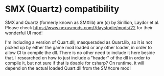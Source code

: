 # SMX (Quartz) compatibility

SMX and Quartz (formerly known as SMXlib) are (c) by Sirillion, Laydor et al.
Please check https://www.nexusmods.com/7daystodie/mods/22 for their wonderful UI mod!

I'm including a version of Quart.dll, masqueraded as Quart.lib, so it is not picked up
by either the game mod loaded or any other loader, in order to allow CI to compile the dll.
There is no other need to include it here beside that. I researched on how to just include
a "header" of the dll in order to compile it, but not sure if that is doable for csharp?
On runtime, it will depend on the actual loaded Quart.dll from the SMXcore mod!